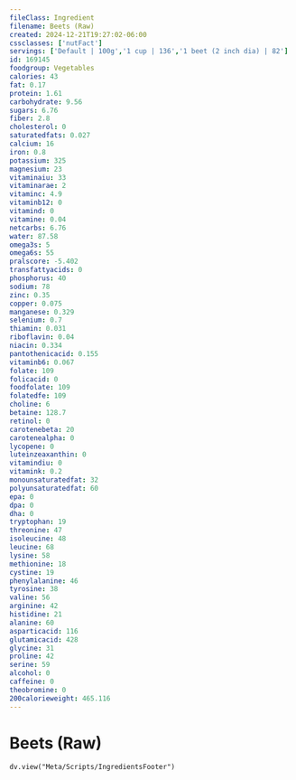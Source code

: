 ```yaml
---
fileClass: Ingredient
filename: Beets (Raw)
created: 2024-12-21T19:27:02-06:00
cssclasses: ['nutFact']
servings: ['Default | 100g','1 cup | 136','1 beet (2 inch dia) | 82']
id: 169145
foodgroup: Vegetables
calories: 43
fat: 0.17
protein: 1.61
carbohydrate: 9.56
sugars: 6.76
fiber: 2.8
cholesterol: 0
saturatedfats: 0.027
calcium: 16
iron: 0.8
potassium: 325
magnesium: 23
vitaminaiu: 33
vitaminarae: 2
vitaminc: 4.9
vitaminb12: 0
vitamind: 0
vitamine: 0.04
netcarbs: 6.76
water: 87.58
omega3s: 5
omega6s: 55
pralscore: -5.402
transfattyacids: 0
phosphorus: 40
sodium: 78
zinc: 0.35
copper: 0.075
manganese: 0.329
selenium: 0.7
thiamin: 0.031
riboflavin: 0.04
niacin: 0.334
pantothenicacid: 0.155
vitaminb6: 0.067
folate: 109
folicacid: 0
foodfolate: 109
folatedfe: 109
choline: 6
betaine: 128.7
retinol: 0
carotenebeta: 20
carotenealpha: 0
lycopene: 0
luteinzeaxanthin: 0
vitamindiu: 0
vitamink: 0.2
monounsaturatedfat: 32
polyunsaturatedfat: 60
epa: 0
dpa: 0
dha: 0
tryptophan: 19
threonine: 47
isoleucine: 48
leucine: 68
lysine: 58
methionine: 18
cystine: 19
phenylalanine: 46
tyrosine: 38
valine: 56
arginine: 42
histidine: 21
alanine: 60
asparticacid: 116
glutamicacid: 428
glycine: 31
proline: 42
serine: 59
alcohol: 0
caffeine: 0
theobromine: 0
200calorieweight: 465.116
---
```


# Beets (Raw)

```dataviewjs
dv.view("Meta/Scripts/IngredientsFooter")
```
